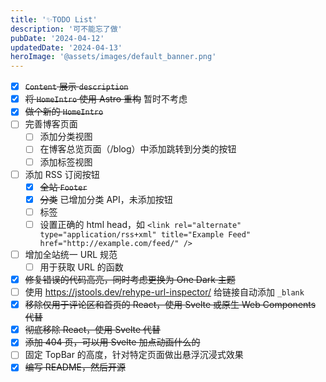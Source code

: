 ```yaml
---
title: '✨TODO List'
description: '可不能忘了做'
pubDate: '2024-04-12'
updatedDate: '2024-04-13'
heroImage: '@assets/images/default_banner.png'
---
```


- [x] ~~`Content` 展示 `description`~~
- [x] ~~将 `HomeIntro` 使用 Astro 重构~~ 暂时不考虑
- [x] ~~做个新的 `HomeIntro`~~
- [ ] 完善博客页面
  - [ ] 添加分类视图
  - [ ] 在博客总览页面（/blog）中添加跳转到分类的按钮
  - [ ] 添加标签视图
- [ ] 添加 RSS 订阅按钮
  - [x] ~~全站 `Footer`~~
  - [x] ~~分类~~ 已增加分类 API，未添加按钮
  - [ ] 标签
  - [ ] 设置正确的 html head，如 `<link rel="alternate" type="application/rss+xml" title="Example Feed" href="http://example.com/feed/" />`
- [ ] 增加全站统一 URL 规范
  - [ ] 用于获取 URL 的函数
- [x] ~~修复错误的代码高亮，同时考虑更换为 One Dark 主题~~
- [ ] 使用 https://jstools.dev/rehype-url-inspector/ 给链接自动添加 `_blank`
- [x] ~~移除仅用于评论区和首页的 React，使用 Svelte 或原生 Web Components 代替~~
- [x] ~~彻底移除 React，使用 Svelte 代替~~
- [x] ~~添加 404 页，可以用 Svelte 加点动画什么的~~
- [ ] 固定 TopBar 的高度，针对特定页面做出悬浮沉浸式效果
- [x] ~~编写 README，然后开源~~
